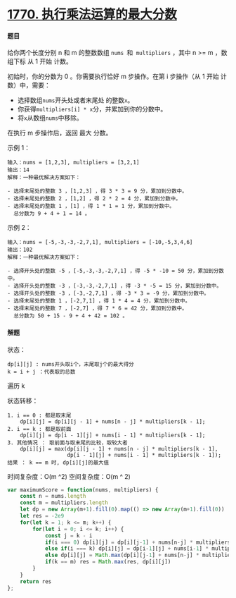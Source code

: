# [1770. 执行乘法运算的最大分数](https://leetcode-cn.com/problems/maximum-score-from-performing-multiplication-operations/)

#### 题目

给你两个长度分别 n 和 m 的整数数组 `nums `和` multipliers` ，其中 n >= m ，数组下标 从 1 开始 计数。

初始时，你的分数为 0 。你需要执行恰好 m 步操作。在第 i 步操作（从 1 开始 计数）中，需要：

+ 选择数组` nums `开头处或者末尾处 的整数` x `。
+ 你获得` multipliers[i] * x `分，并累加到你的分数中。
+ 将` x `从数组` nums `中移除。

在执行 m 步操作后，返回 最大 分数。

示例 1：

```
输入：nums = [1,2,3], multipliers = [3,2,1]
输出：14
解释：一种最优解决方案如下：

- 选择末尾处的整数 3 ，[1,2,3] ，得 3 * 3 = 9 分，累加到分数中。
- 选择末尾处的整数 2 ，[1,2] ，得 2 * 2 = 4 分，累加到分数中。
- 选择末尾处的整数 1 ，[1] ，得 1 * 1 = 1 分，累加到分数中。
  总分数为 9 + 4 + 1 = 14 。
```


示例 2：

```
输入：nums = [-5,-3,-3,-2,7,1], multipliers = [-10,-5,3,4,6]
输出：102
解释：一种最优解决方案如下：

- 选择开头处的整数 -5 ，[-5,-3,-3,-2,7,1] ，得 -5 * -10 = 50 分，累加到分数中。
- 选择开头处的整数 -3 ，[-3,-3,-2,7,1] ，得 -3 * -5 = 15 分，累加到分数中。
- 选择开头处的整数 -3 ，[-3,-2,7,1] ，得 -3 * 3 = -9 分，累加到分数中。
- 选择末尾处的整数 1 ，[-2,7,1] ，得 1 * 4 = 4 分，累加到分数中。
- 选择末尾处的整数 7 ，[-2,7] ，得 7 * 6 = 42 分，累加到分数中。
  总分数为 50 + 15 - 9 + 4 + 42 = 102 。
```

#### 解题

状态：

```
dp[i][j] : nums开头取i个，末尾取j个的最大得分
k = i + j ：代表取的总数
```

遍历 k

状态转移：

```
1. i == 0 : 都是取末尾
	dp[i][j] = dp[i][j - 1] + nums[n - j] * multipliers[k - 1];
2. i == k : 都是取前面
	dp[i][j] = dp[i - 1][j] + nums[i - 1] * multipliers[k - 1];
3. 其他情况 ： 取前面与取末尾的比较，取较大者
	dp[i][j] = max(dp[i][j - 1] + nums[n - j] * multipliers[k - 1], 
				   dp[i - 1][j] + nums[i - 1] * multipliers[k - 1]);
结果 ： k == m 时, dp[i][j]的最大值
```

时间复杂度：O(m ^2)
空间复杂度：O(m ^ 2)

```js
var maximumScore = function(nums, multipliers) {
    const n = nums.length
    const m = multipliers.length
    let dp = new Array(m+1).fill(0).map(() => new Array(m+1).fill(0))
    let res = -2e9
    for(let k = 1; k <= m; k++) {
        for(let i = 0; i <= k; i++) {
            const j = k - i
            if(i === 0) dp[i][j] = dp[i][j-1] + nums[n-j] * multipliers[k-1]
            else if(i === k) dp[i][j] = dp[i-1][j] + nums[i-1] * multipliers[k-1]
            else dp[i][j] = Math.max(dp[i][j-1] + nums[n-j] * multipliers[k-1], dp[i-1][j] + nums[i-1] * multipliers[k-1])
            if(k == m) res = Math.max(res, dp[i][j])
        }
    }
    return res
};
```

